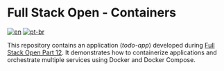# Full Stack Open - Containers

[![en](https://img.shields.io/badge/lang-en-red.svg)](https://github.com/douglasdotv/fullstackopen-containers/blob/main/README.md) [![pt-br](https://img.shields.io/badge/lang-pt--br-green.svg)](https://github.com/douglasdotv/fullstackopen-containers/blob/main/README.pt-br.md)

This repository contains an application (_todo-app_) developed during [Full Stack Open Part 12](https://fullstackopen.com/en/part12). It demonstrates how to containerize applications and orchestrate multiple services using Docker and Docker Compose.
